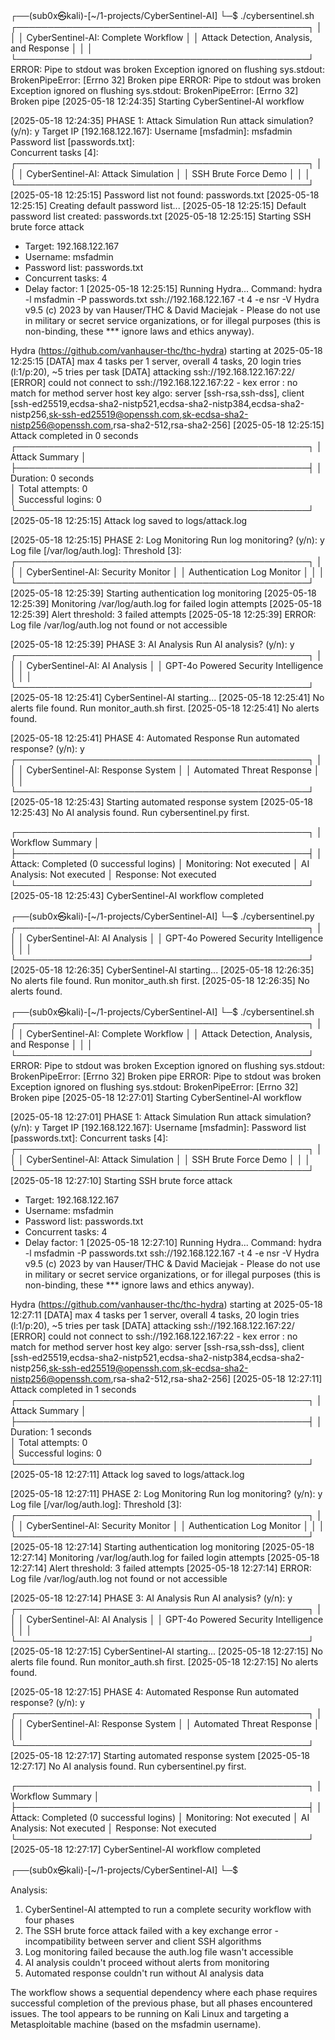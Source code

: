 ┌──(sub0x㉿kali)-[~/1-projects/CyberSentinel-AI]
└─$ ./cybersentinel.sh
┌───────────────────────────────────────────────┐
│                                               │
│ CyberSentinel-AI: Complete Workflow          │
│ Attack Detection, Analysis, and Response     │
│                                               │
└───────────────────────────────────────────────┘
ERROR: Pipe to stdout was broken
Exception ignored on flushing sys.stdout:
BrokenPipeError: [Errno 32] Broken pipe
ERROR: Pipe to stdout was broken
Exception ignored on flushing sys.stdout:
BrokenPipeError: [Errno 32] Broken pipe
[2025-05-18 12:24:35] Starting CyberSentinel-AI workflow

[2025-05-18 12:24:35] PHASE 1: Attack Simulation
Run attack simulation? (y/n): y
Target IP [192.168.122.167]: 
Username [msfadmin]: msfadmin
Password list [passwords.txt]:         
Concurrent tasks [4]: 
┌───────────────────────────────────────────────┐
│                                               │
│ CyberSentinel-AI: Attack Simulation          │
│ SSH Brute Force Demo                         │
│                                               │
└───────────────────────────────────────────────┘
[2025-05-18 12:25:15] Password list not found: passwords.txt
[2025-05-18 12:25:15] Creating default password list...
[2025-05-18 12:25:15] Default password list created: passwords.txt
[2025-05-18 12:25:15] Starting SSH brute force attack
 - Target: 192.168.122.167
 - Username: msfadmin
 - Password list: passwords.txt
 - Concurrent tasks: 4
 - Delay factor: 1
[2025-05-18 12:25:15] Running Hydra...
Command: hydra -l msfadmin -P passwords.txt ssh://192.168.122.167 -t 4 -e nsr -V
Hydra v9.5 (c) 2023 by van Hauser/THC & David Maciejak - Please do not use in military or secret service organizations, or for illegal purposes (this is non-binding, these *** ignore laws and ethics anyway).

Hydra (https://github.com/vanhauser-thc/thc-hydra) starting at 2025-05-18 12:25:15
[DATA] max 4 tasks per 1 server, overall 4 tasks, 20 login tries (l:1/p:20), ~5 tries per task
[DATA] attacking ssh://192.168.122.167:22/
[ERROR] could not connect to ssh://192.168.122.167:22 - kex error : no match for method server host key algo: server [ssh-rsa,ssh-dss], client [ssh-ed25519,ecdsa-sha2-nistp521,ecdsa-sha2-nistp384,ecdsa-sha2-nistp256,sk-ssh-ed25519@openssh.com,sk-ecdsa-sha2-nistp256@openssh.com,rsa-sha2-512,rsa-sha2-256]
[2025-05-18 12:25:15] Attack completed in 0 seconds
┌───────────────────────────────────────────────┐
│ Attack Summary                                │
├───────────────────────────────────────────────┤
│ Duration: 0 seconds                   
│ Total attempts: 0                     
│ Successful logins: 0                
└───────────────────────────────────────────────┘
[2025-05-18 12:25:15] Attack log saved to logs/attack.log

[2025-05-18 12:25:15] PHASE 2: Log Monitoring
Run log monitoring? (y/n): y
Log file [/var/log/auth.log]: 
Threshold [3]: 
┌───────────────────────────────────────────────┐
│                                               │
│ CyberSentinel-AI: Security Monitor           │
│ Authentication Log Monitor                   │
│                                               │
└───────────────────────────────────────────────┘
[2025-05-18 12:25:39] Starting authentication log monitoring
[2025-05-18 12:25:39] Monitoring /var/log/auth.log for failed login attempts
[2025-05-18 12:25:39] Alert threshold: 3 failed attempts
[2025-05-18 12:25:39] ERROR: Log file /var/log/auth.log not found or not accessible

[2025-05-18 12:25:39] PHASE 3: AI Analysis
Run AI analysis? (y/n): y
┌───────────────────────────────────────────────┐
│                                               │
│ CyberSentinel-AI: AI Analysis                │
│ GPT-4o Powered Security Intelligence         │
│                                               │
└───────────────────────────────────────────────┘
[2025-05-18 12:25:41] CyberSentinel-AI starting...
[2025-05-18 12:25:41] No alerts file found. Run monitor_auth.sh first.
[2025-05-18 12:25:41] No alerts found.

[2025-05-18 12:25:41] PHASE 4: Automated Response
Run automated response? (y/n): y
┌───────────────────────────────────────────────┐
│                                               │
│ CyberSentinel-AI: Response System            │
│ Automated Threat Response                    │
│                                               │
└───────────────────────────────────────────────┘
[2025-05-18 12:25:43] Starting automated response system
[2025-05-18 12:25:43] No AI analysis found. Run cybersentinel.py first.

┌───────────────────────────────────────────────┐
│ Workflow Summary                              │
├───────────────────────────────────────────────┤
│ Attack: Completed (0 successful logins)
│ Monitoring: Not executed
│ AI Analysis: Not executed
│ Response: Not executed
└───────────────────────────────────────────────┘
[2025-05-18 12:25:43] CyberSentinel-AI workflow completed
                                                                                                     
┌──(sub0x㉿kali)-[~/1-projects/CyberSentinel-AI]
└─$ ./cybersentinel.py
┌───────────────────────────────────────────────┐
│                                               │
│ CyberSentinel-AI: AI Analysis                │
│ GPT-4o Powered Security Intelligence         │
│                                               │
└───────────────────────────────────────────────┘
[2025-05-18 12:26:35] CyberSentinel-AI starting...
[2025-05-18 12:26:35] No alerts file found. Run monitor_auth.sh first.
[2025-05-18 12:26:35] No alerts found.
                                                                                                     
┌──(sub0x㉿kali)-[~/1-projects/CyberSentinel-AI]
└─$ ./cybersentinel.sh
┌───────────────────────────────────────────────┐
│                                               │
│ CyberSentinel-AI: Complete Workflow          │
│ Attack Detection, Analysis, and Response     │
│                                               │
└───────────────────────────────────────────────┘
ERROR: Pipe to stdout was broken
Exception ignored on flushing sys.stdout:
BrokenPipeError: [Errno 32] Broken pipe
ERROR: Pipe to stdout was broken
Exception ignored on flushing sys.stdout:
BrokenPipeError: [Errno 32] Broken pipe
[2025-05-18 12:27:01] Starting CyberSentinel-AI workflow

[2025-05-18 12:27:01] PHASE 1: Attack Simulation
Run attack simulation? (y/n): y
Target IP [192.168.122.167]: 
Username [msfadmin]: 
Password list [passwords.txt]: 
Concurrent tasks [4]: 
┌───────────────────────────────────────────────┐
│                                               │
│ CyberSentinel-AI: Attack Simulation          │
│ SSH Brute Force Demo                         │
│                                               │
└───────────────────────────────────────────────┘
[2025-05-18 12:27:10] Starting SSH brute force attack
 - Target: 192.168.122.167
 - Username: msfadmin
 - Password list: passwords.txt
 - Concurrent tasks: 4
 - Delay factor: 1
[2025-05-18 12:27:10] Running Hydra...
Command: hydra -l msfadmin -P passwords.txt ssh://192.168.122.167 -t 4 -e nsr -V
Hydra v9.5 (c) 2023 by van Hauser/THC & David Maciejak - Please do not use in military or secret service organizations, or for illegal purposes (this is non-binding, these *** ignore laws and ethics anyway).

Hydra (https://github.com/vanhauser-thc/thc-hydra) starting at 2025-05-18 12:27:11
[DATA] max 4 tasks per 1 server, overall 4 tasks, 20 login tries (l:1/p:20), ~5 tries per task
[DATA] attacking ssh://192.168.122.167:22/
[ERROR] could not connect to ssh://192.168.122.167:22 - kex error : no match for method server host key algo: server [ssh-rsa,ssh-dss], client [ssh-ed25519,ecdsa-sha2-nistp521,ecdsa-sha2-nistp384,ecdsa-sha2-nistp256,sk-ssh-ed25519@openssh.com,sk-ecdsa-sha2-nistp256@openssh.com,rsa-sha2-512,rsa-sha2-256]
[2025-05-18 12:27:11] Attack completed in 1 seconds
┌───────────────────────────────────────────────┐
│ Attack Summary                                │
├───────────────────────────────────────────────┤
│ Duration: 1 seconds                   
│ Total attempts: 0                     
│ Successful logins: 0                
└───────────────────────────────────────────────┘
[2025-05-18 12:27:11] Attack log saved to logs/attack.log

[2025-05-18 12:27:11] PHASE 2: Log Monitoring
Run log monitoring? (y/n): y
Log file [/var/log/auth.log]: 
Threshold [3]: 
┌───────────────────────────────────────────────┐
│                                               │
│ CyberSentinel-AI: Security Monitor           │
│ Authentication Log Monitor                   │
│                                               │
└───────────────────────────────────────────────┘
[2025-05-18 12:27:14] Starting authentication log monitoring
[2025-05-18 12:27:14] Monitoring /var/log/auth.log for failed login attempts
[2025-05-18 12:27:14] Alert threshold: 3 failed attempts
[2025-05-18 12:27:14] ERROR: Log file /var/log/auth.log not found or not accessible

[2025-05-18 12:27:14] PHASE 3: AI Analysis
Run AI analysis? (y/n): y
┌───────────────────────────────────────────────┐
│                                               │
│ CyberSentinel-AI: AI Analysis                │
│ GPT-4o Powered Security Intelligence         │
│                                               │
└───────────────────────────────────────────────┘
[2025-05-18 12:27:15] CyberSentinel-AI starting...
[2025-05-18 12:27:15] No alerts file found. Run monitor_auth.sh first.
[2025-05-18 12:27:15] No alerts found.

[2025-05-18 12:27:15] PHASE 4: Automated Response
Run automated response? (y/n): y
┌───────────────────────────────────────────────┐
│                                               │
│ CyberSentinel-AI: Response System            │
│ Automated Threat Response                    │
│                                               │
└───────────────────────────────────────────────┘
[2025-05-18 12:27:17] Starting automated response system
[2025-05-18 12:27:17] No AI analysis found. Run cybersentinel.py first.

┌───────────────────────────────────────────────┐
│ Workflow Summary                              │
├───────────────────────────────────────────────┤
│ Attack: Completed (0 successful logins)
│ Monitoring: Not executed
│ AI Analysis: Not executed
│ Response: Not executed
└───────────────────────────────────────────────┘
[2025-05-18 12:27:17] CyberSentinel-AI workflow completed
                                                                                                     
┌──(sub0x㉿kali)-[~/1-projects/CyberSentinel-AI]
└─$ 

Analysis:
1. CyberSentinel-AI attempted to run a complete security workflow with four phases
2. The SSH brute force attack failed with a key exchange error - incompatibility between server and client SSH algorithms
3. Log monitoring failed because the auth.log file wasn't accessible
4. AI analysis couldn't proceed without alerts from monitoring
5. Automated response couldn't run without AI analysis data

The workflow shows a sequential dependency where each phase requires successful completion of the previous phase, but all phases encountered issues. The tool appears to be running on Kali Linux and targeting a Metasploitable machine (based on the msfadmin username).
